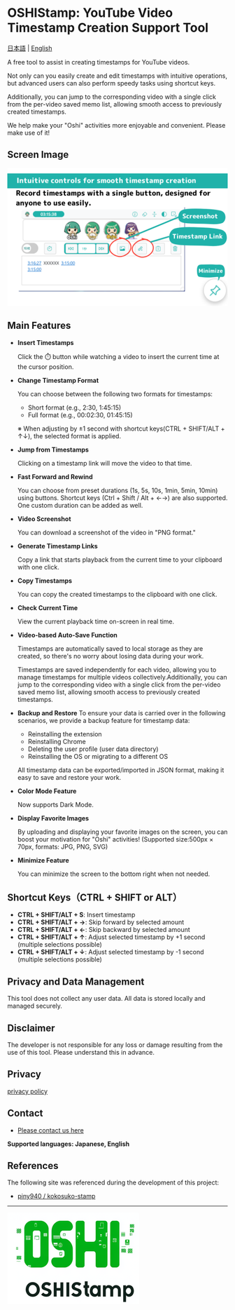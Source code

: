 # OSHIStamp: YouTube Video Timestamp Creation Support Tool

[日本語](README.md) | [English](README-EN.md)

A free tool to assist in creating timestamps for YouTube videos.

Not only can you easily create and edit timestamps with intuitive operations, but advanced users can also perform speedy tasks using shortcut keys.

Additionally, you can jump to the corresponding video with a single click from the per-video saved memo list, allowing smooth access to previously created timestamps.

We help make your "Oshi" activities more enjoyable and convenient. Please make use of it!

## Screen Image

![alt text](./images/image-screen-en.png)

## Main Features

- **Insert Timestamps**

  Click the ⏱️ button while watching a video to insert the current time at the cursor position.

- **Change Timestamp Format**

  You can choose between the following two formats for timestamps:

  - Short format (e.g., 2:30, 1:45:15)
  - Full format (e.g., 00:02:30, 01:45:15)

  ※ When adjusting by ±1 second with shortcut keys(CTRL + SHIFT/ALT + ↑↓), the selected format is applied.

- **Jump from Timestamps**

  Clicking on a timestamp link will move the video to that time.

- **Fast Forward and Rewind**

  You can choose from preset durations (1s, 5s, 10s, 1min, 5min, 10min) using buttons. Shortcut keys (Ctrl + Shift / Alt + ←→) are also supported. One custom duration can be added as well.

- **Video Screenshot**

  You can download a screenshot of the video in "PNG format."

- **Generate Timestamp Links**

  Copy a link that starts playback from the current time to your clipboard with one click.

- **Copy Timestamps**

  You can copy the created timestamps to the clipboard with one click.

- **Check Current Time**

  View the current playback time on-screen in real time.

- **Video-based Auto-Save Function**

  Timestamps are automatically saved to local storage as they are created, so there's no worry about losing data during your work.

  Timestamps are saved independently for each video, allowing you to manage timestamps for multiple videos collectively.Additionally, you can jump to the corresponding video with a single click from the per-video saved memo list, allowing smooth access to previously created timestamps.

- **Backup and Restore**
  To ensure your data is carried over in the following scenarios, we provide a backup feature for timestamp data:

  - Reinstalling the extension
  - Reinstalling Chrome
  - Deleting the user profile (user data directory)
  - Reinstalling the OS or migrating to a different OS

  All timestamp data can be exported/imported in JSON format, making it easy to save and restore your work.

- **Color Mode Feature**

  Now supports Dark Mode.

- **Display Favorite Images**

  By uploading and displaying your favorite images on the screen, you can boost your motivation for "Oshi" activities!
  (Supported size:500px × 70px, formats: JPG, PNG, SVG)

- **Minimize Feature**

  You can minimize the screen to the bottom right when not needed.

## Shortcut Keys（CTRL + SHIFT or ALT）

- **CTRL + SHIFT/ALT + S**: Insert timestamp
- **CTRL + SHIFT/ALT + →**: Skip forward by selected amount
- **CTRL + SHIFT/ALT + ←**: Skip backward by selected amount
- **CTRL + SHIFT/ALT + ↑**: Adjust selected timestamp by +1 second (multiple selections possible)
- **CTRL + SHIFT/ALT + ↓**: Adjust selected timestamp by -1 second (multiple selections possible)

## Privacy and Data Management

This tool does not collect any user data. All data is stored locally and managed securely.

## Disclaimer

The developer is not responsible for any loss or damage resulting from the use of this tool. Please understand this in advance.

## Privacy

[privacy policy](https://takanori-azegami-jp.github.io/OSHIStamp-docs/README-EN)

## Contact

- [Please contact us here](https://github.com/takanori-azegami-jp/OSHIStamp-docs/issues)

**Supported languages: Japanese, English**

## References

The following site was referenced during the development of this project:

- [piny940 / kokosuko-stamp](https://github.com/piny940/kokosuko-stamp)

---

![alt text](./images/image-logo.png)
